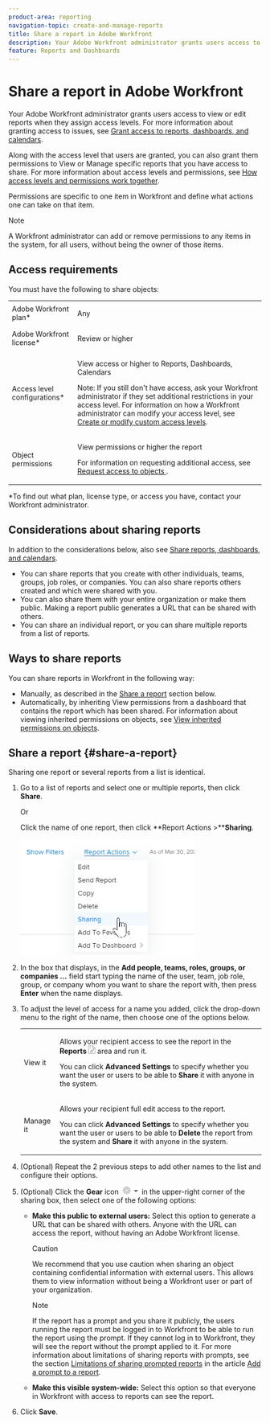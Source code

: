 ```yaml
---
product-area: reporting
navigation-topic: create-and-manage-reports
title: Share a report in Adobe Workfront
description: Your Adobe Workfront administrator grants users access to view or edit reports when they assign access levels. For more information about granting access to issues, see Grant access to reports, dashboards, and calendars.
feature: Reports and Dashboards
---
```


# Share a report in Adobe Workfront

Your Adobe Workfront administrator grants users access to view or edit reports when they assign access levels. For more information about granting access to issues, see [Grant access to reports, dashboards, and calendars](../../../administration-and-setup/add-users/configure-and-grant-access/grant-access-reports-dashboards-calendars.md).

Along with the access level that users are granted, you can also grant them permissions to View or Manage specific reports that you have access to share. For more information about access levels and permissions, see [How access levels and permissions work together](../../../administration-and-setup/add-users/access-levels-and-object-permissions/how-access-levels-permissions-work-together.md).

Permissions are specific to one item in Workfront and define what actions one can take on that item.

>[!NOTE]
>
>A Workfront administrator can add or remove permissions to any items in the system, for all users, without being the owner of those items.

## Access requirements

You must have the following to share objects:

<table style="table-layout:auto"> 
 <col> 
 <col> 
 <tbody> 
  <tr> 
   <td role="rowheader">Adobe Workfront plan*</td> 
   <td> <p>Any </p> </td> 
  </tr> 
  <tr> 
   <td role="rowheader">Adobe Workfront license*</td> 
   <td> <p>Review or higher</p> </td> 
  </tr> 
  <tr> 
   <td role="rowheader">Access level configurations*</td> 
   <td> <p>View access or higher to&nbsp;Reports,&nbsp;Dashboards, Calendars</p> <p>Note: If you still don't have access, ask your Workfront administrator if they set additional restrictions in your access level. For information on how a Workfront administrator can modify your access level, see <a href="../../../administration-and-setup/add-users/configure-and-grant-access/create-modify-access-levels.md" class="MCXref xref">Create or modify custom access levels</a>.</p> </td> 
  </tr> 
  <tr> 
   <td role="rowheader">Object permissions</td> 
   <td> <p>View permissions or higher the report</p> <p>For information on requesting additional access, see <a href="../../../workfront-basics/grant-and-request-access-to-objects/request-access.md" class="MCXref xref">Request access to objects </a>.</p> </td> 
  </tr> 
 </tbody> 
</table>

&#42;To find out what plan, license type, or access you have, contact your Workfront administrator.

## Considerations about sharing reports

In addition to the considerations below, also see [Share reports, dashboards, and calendars](../../../workfront-basics/grant-and-request-access-to-objects/permissions-reports-dashboards-calendars.md).

* You can share reports that you create with other individuals, teams, groups, job roles, or companies. You can also share reports others created and which were shared with you. 
* You can also share them with your entire organization or make them public. Making a report public generates a URL that can be shared with others.
* You can share an individual report, or you can share multiple reports from a list of reports.

## Ways to share reports

You can share reports in&nbsp;Workfront in the following way:

* Manually, as described in the [Share a report](#share-a-report) section below. 
* Automatically, by inheriting View permissions from a dashboard that contains the report which has been shared. For information about viewing inherited permissions on objects, see [View inherited permissions on objects](../../../workfront-basics/grant-and-request-access-to-objects/view-inherited-permissions-on-objects.md).

## Share a report {#share-a-report}

Sharing one report or several reports from a list is identical.

1. Go to a list of reports and select one or multiple reports, then click **Share**.

   Or

   Click the name of one report, then click **Report Actions >****Sharing**.

   ![](assets/qs-report-actions-sharing.png)

1. In the box that displays, in the **Add people, teams, roles, groups, or companies ...** field start typing the name of the user, team, job role, group, or company whom you want to share the report with, then press **Enter** when the name displays.

1. To adjust the level of access for a name you added, click the drop-down menu to the right of the name, then choose one of the options below.

   <table style="table-layout:auto"> 
    <col> 
    <col> 
    <tbody> 
     <tr> 
      <td role="rowheader">View it</td> 
      <td> <p>Allows your recipient access to see the report in the <strong>Reports</strong> <img src="assets/reports-in-main-menu.png"> area and run it.</p> <p>You can click <strong>Advanced Settings</strong> to specify whether you want the user or users to be able to <strong>Share</strong> it with anyone in the system.</p> </td> 
     </tr> 
     <tr> 
      <td role="rowheader">Manage it</td> 
      <td> <p>Allows your recipient full edit access to the report.</p> <p>You can click <strong>Advanced Settings</strong> to specify whether you want the user or users to be able to <strong>Delete</strong> the report from the system and <strong>Share</strong> it with anyone in the system.</p> </td> 
     </tr> 
    </tbody> 
   </table>

1. (Optional) Repeat the 2 previous steps to add other names to the list and configure their options.
1. (Optional) Click the **Gear** icon ![](assets/gear-icon-settings-with-dn-arrow.jpg) in the upper-right corner of the sharing box, then select one of the following options:

   * **Make this public to external users:** Select this option to generate a URL that can be shared with others. Anyone with the URL can access the report, without having an Adobe Workfront license.

     >[!CAUTION]
     >
     >We recommend that you use caution when sharing an object containing confidential information with external users. This allows them to view information without being a Workfront user or part of your organization.

     >[!NOTE]
     >
     >If the report has a prompt and you share it publicly, the users running the report must be logged in to Workfront to be able to run the report using the prompt. If they cannot log in to Workfront, they will see the report without the prompt applied to it. For more information about limitations of sharing reports with prompts, see the section [Limitations of sharing prompted reports](../../../reports-and-dashboards/reports/creating-and-managing-reports/add-prompt-report.md#limitations-of-running-public-prompted-reports) in the article [Add a prompt to a report](../../../reports-and-dashboards/reports/creating-and-managing-reports/add-prompt-report.md).

   * **Make this visible system-wide:** Select this option so that everyone in Workfront with access to reports can see the report.

1. Click **Save**.

